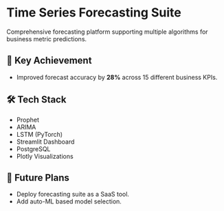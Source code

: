 # Time Series Forecasting Suite

Comprehensive forecasting platform supporting multiple algorithms for business metric predictions.

## 🚀 Key Achievement
- Improved forecast accuracy by **28%** across 15 different business KPIs.  

## 🛠️ Tech Stack
- Prophet  
- ARIMA  
- LSTM (PyTorch)  
- Streamlit Dashboard  
- PostgreSQL  
- Plotly Visualizations  

## 📂 Future Plans
- Deploy forecasting suite as a SaaS tool.  
- Add auto-ML based model selection.  

